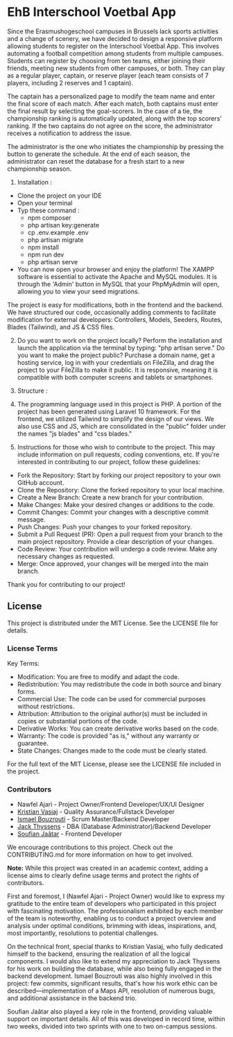 # EhB Interschool Voetbal App
Since the Erasmushogeschool campuses in Brussels lack sports activities and a change of scenery, we have decided to design a responsive platform allowing students to register on the Interschool Voetbal App. This involves automating a football competition among students from multiple campuses. Students can register by choosing from ten teams, either joining their friends, meeting new students from other campuses, or both. They can play as a regular player, captain, or reserve player (each team consists of 7 players, including 2 reserves and 1 captain).

The captain has a personalized page to modify the team name and enter the final score of each match. After each match, both captains must enter the final result by selecting the goal-scorers. In the case of a tie, the championship ranking is automatically updated, along with the top scorers' ranking. If the two captains do not agree on the score, the administrator receives a notification to address the issue.

The administrator is the one who initiates the championship by pressing the button to generate the schedule. At the end of each season, the administrator can reset the database for a fresh start to a new championship season.

 1. Installation : 
 - Clone the project on your IDE
 - Open your terminal
 - Typ these command :
   * npm composer
   * php artisan key:generate
   * cp .env.example .env
   * php artisan migrate
   * npm install
   * npm run dev
   * php artisan serve
- You can now open your browser and enjoy the platform!
The XAMPP software is essential to activate the Apache and MySQL modules. It is through the 'Admin' button in MySQL that your PhpMyAdmin will open, allowing you to view your seed migrations.

The project is easy for modifications, both in the frontend and the backend. We have structured our code, occasionally adding comments to facilitate modification for external developers: Controllers, Models, Seeders, Routes, Blades (Tailwind), and JS & CSS files.

2. Do you want to work on the project locally? Perform the installation and launch the application via the terminal by typing: "php artisan serve." Do you want to make the project public? Purchase a domain name, get a hosting service, log in with your credentials on FileZilla, and drag the project to your FileZilla to make it public. It is responsive, meaning it is compatible with both computer screens and tablets or smartphones.

3. Structure :

4. The programming language used in this project is PHP. A portion of the project has been generated using Laravel 10 framework. For the frontend, we utilized Tailwind to simplify the design of our views. We also use CSS and JS, which are consolidated in the "public" folder under the names "js blades" and "css blades."

5. Instructions for those who wish to contribute to the project. This may include information on pull requests, coding conventions, etc. If you're interested in contributing to our project, follow these guidelines:

- Fork the Repository: Start by forking our project repository to your own GitHub account.
- Clone the Repository: Clone the forked repository to your local machine.
- Create a New Branch: Create a new branch for your contribution.
- Make Changes: Make your desired changes or additions to the code.
- Commit Changes: Commit your changes with a descriptive commit message.
- Push Changes: Push your changes to your forked repository.
- Submit a Pull Request (PR): Open a pull request from your branch to the main project repository. Provide a clear description of your changes.
- Code Review: Your contribution will undergo a code review. Make any necessary changes as requested.
- Merge: Once approved, your changes will be merged into the main branch.

Thank you for contributing to our project!

## License

This project is distributed under the MIT License. See the LICENSE file for details.

### License Terms

Key Terms:
- Modification: You are free to modify and adapt the code.
- Redistribution: You may redistribute the code in both source and binary forms.
- Commercial Use: The code can be used for commercial purposes without restrictions.
- Attribution: Attribution to the original author(s) must be included in copies or substantial portions of the code.
- Derivative Works: You can create derivative works based on the code.
- Warranty: The code is provided "as is," without any warranty or guarantee.
- State Changes: Changes made to the code must be clearly stated.

For the full text of the MIT License, please see the LICENSE file included in the project.

### Contributors

- Nawfel Ajari - Project Owner/Frontend Developer/UX/UI Designer
- [Kristian Vasiaj](https://github.com/kvsj123) - Quality Assurance/Fullstack Developer
- [Ismael Bouzrouti](https://github.com/ismaelbouzrouti) - Scrum Master/Backend Developer
- [Jack Thyssens](https://github.com/jackthyssens) - DBA (Database Administrator)/Backend Developer
- [Soufian Jaâtar](https://github.com/JAATAR) - Frontend Developer

We encourage contributions to this project. Check out the CONTRIBUTING.md for more information on how to get involved.

**Note:** While this project was created in an academic context, adding a license aims to clearly define usage terms and protect the rights of contributors.

First and foremost, I (Nawfel Ajari - Project Owner) would like to express my gratitude to the entire team of developers who participated in this project with fascinating motivation. The professionalism exhibited by each member of the team is noteworthy, enabling us to conduct a project overview and analysis under optimal conditions, brimming with ideas, inspirations, and, most importantly, resolutions to potential challenges.

On the technical front, special thanks to Kristian Vasiaj, who fully dedicated himself to the backend, ensuring the realization of all the logical components. I would also like to extend my appreciation to Jack Thyssens for his work on building the database, while also being fully engaged in the backend development. Ismael Bouzrouti was also highly involved in this project: few commits, significant results, that's how his work ethic can be described—implementation of a Maps API, resolution of numerous bugs, and additional assistance in the backend trio.

Soufian Jaâtar also played a key role in the frontend, providing valuable support on important details. All of this was developed in record time, within two weeks, divided into two sprints with one to two on-campus sessions.

